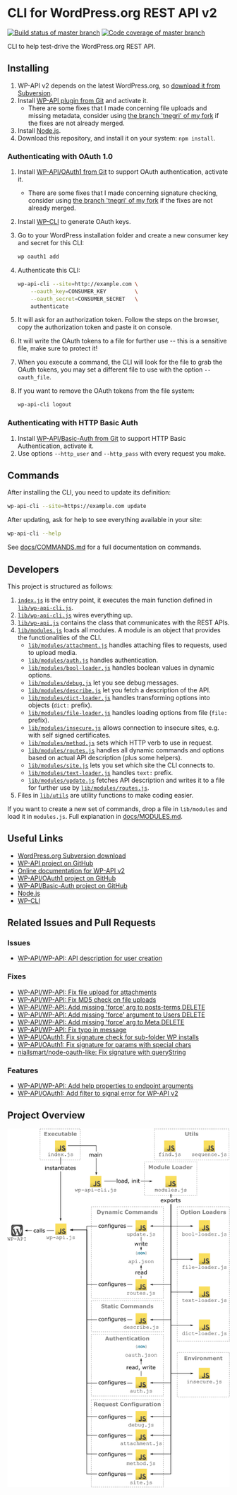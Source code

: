 
CLI for WordPress.org REST API v2
=================================

[![Build status of master branch](https://travis-ci.org/thiago-negri/wp-api-cli.svg?branch=master)](https://travis-ci.org/thiago-negri/wp-api-cli)
[![Code coverage of master branch](http://codecov.io/github/thiago-negri/wp-api-cli/coverage.svg?branch=master)](http://codecov.io/github/thiago-negri/wp-api-cli?branch=master)

CLI to help test-drive the WordPress.org REST API.

Installing
----------

1. WP-API v2 depends on the latest WordPress.org, so [download it from Subversion](https://wordpress.org/download/svn/).
2. Install [WP-API plugin from Git](https://github.com/WP-API/WP-API) and activate it.
	- There are some fixes that I made concerning file uploads and missing metadata, consider using [the branch 'tnegri' of my fork](https://github.com/thiago-negri/WP-API/tree/tnegri) if the fixes are not already merged.
3. Install [Node.js](https://nodejs.org/).
4. Download this repository, and install it on your system: `npm install`.

### Authenticating with OAuth 1.0

1. Install [WP-API/OAuth1 from Git](https://github.com/WP-API/OAuth1) to support OAuth authentication, activate it.
    - There are some fixes that I made concerning signature checking, consider using [the branch 'tnegri' of my fork](https://github.com/thiago-negri/OAuth1/tree/tnegri) if the fixes are not already merged.
2. Install [WP-CLI](http://wp-cli.org/) to generate OAuth keys.
3. Go to your WordPress installation folder and create a new consumer key and secret for this CLI:

    ```bash
    wp oauth1 add
    ```

4. Authenticate this CLI:

    ```bash
    wp-api-cli --site=http://example.com \
        --oauth_key=CONSUMER_KEY         \
        --oauth_secret=CONSUMER_SECRET   \
        authenticate
    ```

5. It will ask for an authorization token. Follow the steps on the browser, copy the authorization token and paste it on console.
6. It will write the OAuth tokens to a file for further use -- this is a sensitive file, make sure to protect it!
7. When you execute a command, the CLI will look for the file to grab the OAuth tokens, you may set a different file to use with the option `--oauth_file`.
8. If you want to remove the OAuth tokens from the file system:

	```bash
	wp-api-cli logout
	```

### Authenticating with HTTP Basic Auth

1. Install [WP-API/Basic-Auth from Git](https://github.com/WP-API/Basic-Auth) to support HTTP Basic Authentication, activate it.
2. Use options `--http_user` and `--http_pass` with every request you make.

Commands
--------

After installing the CLI, you need to update its definition:

```bash
wp-api-cli --site=https://example.com update
```

After updating, ask for help to see everything available in your site:

```bash
wp-api-cli --help
```

See [docs/COMMANDS.md](docs/COMMANDS.md) for a full documentation on commands.

Developers
----------

This project is structured as follows:

1. [`index.js`](index.js) is the entry point, it executes the main function defined in [`lib/wp-api-cli.js`](lib/wp-api-cli.js).
1. [`lib/wp-api-cli.js`](lib/wp-api-cli.js) wires everything up.
1. [`lib/wp-api.js`](lib/wp-api.js) contains the class that communicates with the REST APIs.
1. [`lib/modules.js`](lib/modules.js) loads all modules. A module is an object that provides the functionalities of the CLI.
	- [`lib/modules/attachment.js`](lib/modules/attachment.js) handles attaching files to requests, used to upload media.
	- [`lib/modules/auth.js`](lib/modules/auth.js) handles authentication.
	- [`lib/modules/bool-loader.js`](lib/modules/bool-loader.js) handles boolean values in dynamic options.
	- [`lib/modules/debug.js`](lib/modules/debug.js) let you see debug messages.
	- [`lib/modules/describe.js`](lib/modules/describe.js) let you fetch a description of the API.
	- [`lib/modules/dict-loader.js`](lib/modules/dict-loader.js) handles transforming options into objects (`dict:` prefix).
	- [`lib/modules/file-loader.js`](lib/modules/file-loader.js) handles loading options from file (`file:` prefix).
	- [`lib/modules/insecure.js`](lib/modules/insecure.js) allows connection to insecure sites, e.g. with self signed certificates.
	- [`lib/modules/method.js`](lib/modules/method.js) sets which HTTP verb to use in request.
	- [`lib/modules/routes.js`](lib/modules/routes.js) handles all dynamic commands and options based on actual API description (plus some helpers).
	- [`lib/modules/site.js`](lib/modules/site.js) lets you set which site the CLI connects to.
	- [`lib/modules/text-loader.js`](lib/modules/text-loader.js) handles `text:` prefix.
	- [`lib/modules/update.js`](lib/modules/update.js) fetches API description and writes it to a file for further use by [`lib/modules/routes.js`](lib/modules/routes.js).
1. Files in [`lib/utils`](lib/utils) are utility functions to make coding easier.

If you want to create a new set of commands, drop a file in `lib/modules` and load it in `modules.js`. Full explanation in [docs/MODULES.md](docs/MODULES.md).

Useful Links
------------

- [WordPress.org Subversion download](https://wordpress.org/download/svn/)
- [WP-API project on GitHub](https://github.com/WP-API/WP-API)
- [Online documentation for WP-API v2](http://v2.wp-api.org/)
- [WP-API/OAuth1 project on GitHub](https://github.com/WP-API/OAuth1)
- [WP-API/Basic-Auth project on GitHub](https://github.com/WP-API/Basic-Auth)
- [Node.js](https://nodejs.org/)
- [WP-CLI](http://wp-cli.org/)

Related Issues and Pull Requests
--------------------------------

### Issues

- [WP-API/WP-API: API description for user creation](https://github.com/WP-API/WP-API/issues/1514)

### Fixes

- [WP-API/WP-API: Fix file upload for attachments](https://github.com/WP-API/WP-API/pull/1492)
- [WP-API/WP-API: Fix MD5 check on file uploads](https://github.com/WP-API/WP-API/pull/1508)
- [WP-API/WP-API: Add missing 'force' arg to posts-terms DELETE](https://github.com/WP-API/WP-API/pull/1512)
- [WP-API/WP-API: Add missing 'force' argument to Users DELETE](https://github.com/WP-API/WP-API/pull/1515)
- [WP-API/WP-API: Add missing 'force' arg to Meta DELETE](https://github.com/WP-API/WP-API/pull/1517)
- [WP-API/WP-API: Fix typo in message](https://github.com/WP-API/WP-API/pull/1516)
- [WP-API/OAuth1: Fix signature check for sub-folder WP installs](https://github.com/WP-API/OAuth1/pull/78)
- [WP-API/OAuth1: Fix signature for params with special chars](https://github.com/WP-API/OAuth1/pull/79)
- [niallsmart/node-oauth-like: Fix signature with queryString](https://github.com/niallsmart/node-oauth-lite/pull/1)

### Features

- [WP-API/WP-API: Add help properties to endpoint arguments](https://github.com/WP-API/WP-API/pull/1511)
- [WP-API/OAuth1: Add filter to signal error for WP-API v2](https://github.com/WP-API/OAuth1/pull/80)

Project Overview
----------------

![Overview image of project files](overview.png)
